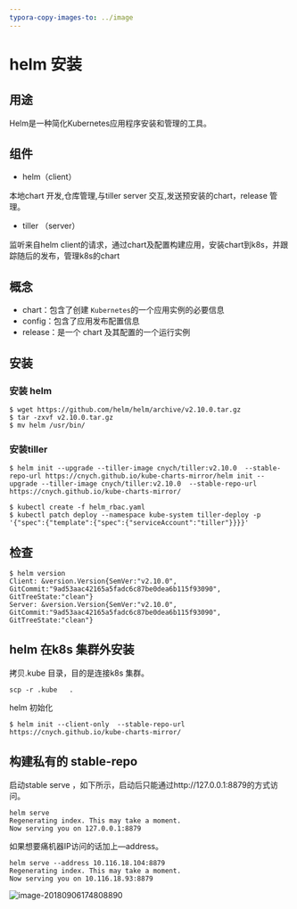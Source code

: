 ```yaml
---
typora-copy-images-to: ../image
---
```


# helm 安装

## 用途

 Helm是一种简化Kubernetes应用程序安装和管理的工具。

## 组件

* helm（client）

本地chart 开发,仓库管理,与tiller server 交互,发送预安装的chart，release 管理。

* tiller （server）

监听来自helm client的请求，通过chart及配置构建应用，安装chart到k8s，并跟踪随后的发布，管理k8s的chart

## 概念

* chart：包含了创建 `Kubernetes`的一个应用实例的必要信息
* config：包含了应用发布配置信息
* release：是一个 chart 及其配置的一个运行实例

## 安装

### 安装 helm 

```shell
$ wget https://github.com/helm/helm/archive/v2.10.0.tar.gz
$ tar -zxvf v2.10.0.tar.gz
$ mv helm /usr/bin/
```

### 安装tiller

```shell
$ helm init --upgrade --tiller-image cnych/tiller:v2.10.0  --stable-repo-url https://cnych.github.io/kube-charts-mirror/helm init --upgrade --tiller-image cnych/tiller:v2.10.0  --stable-repo-url https://cnych.github.io/kube-charts-mirror/

$ kubectl create -f helm_rbac.yaml
$ kubectl patch deploy --namespace kube-system tiller-deploy -p '{"spec":{"template":{"spec":{"serviceAccount":"tiller"}}}}'

```

## 检查

```shell
$ helm version 
Client: &version.Version{SemVer:"v2.10.0", GitCommit:"9ad53aac42165a5fadc6c87be0dea6b115f93090", GitTreeState:"clean"}
Server: &version.Version{SemVer:"v2.10.0", GitCommit:"9ad53aac42165a5fadc6c87be0dea6b115f93090", GitTreeState:"clean"}
```



## helm 在k8s 集群外安装

拷贝.kube 目录，目的是连接k8s 集群。

```shell
scp -r .kube   .
```

helm 初始化

```shell
$ helm init --client-only  --stable-repo-url https://cnych.github.io/kube-charts-mirror/
```



## 构建私有的 stable-repo

启动stable serve ，如下所示，启动后只能通过http://127.0.0.1:8879的方式访问。

```
helm serve 
Regenerating index. This may take a moment.
Now serving you on 127.0.0.1:8879
```

如果想要痛机器IP访问的话加上—address。

```
helm serve --address 10.116.18.104:8879
Regenerating index. This may take a moment.
Now serving you on 10.116.18.93:8879
```

![image-20180906174808890](/Volumes/mac-d/github/k8s_learn/image/image-20180906174808890.png)

